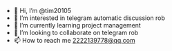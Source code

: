 - 👋 Hi, I’m @tim20105
- 👀 I’m interested in telegram automatic discussion rob
- 🌱 I’m currently learning project management
- 💞️ I’m looking to collaborate on telegram rob
- 📫 How to reach me 2222139778@qq.com

<!---
tim20105/tim20105 is a ✨ special ✨ repository because its `README.md` (this file) appears on your GitHub profile.
You can click the Preview link to take a look at your changes.
--->
